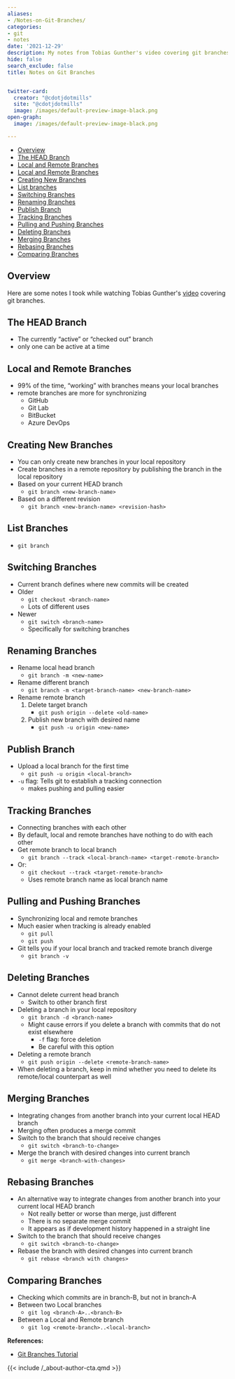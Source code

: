 ```yaml
---
aliases:
- /Notes-on-Git-Branches/
categories:
- git
- notes
date: '2021-12-29'
description: My notes from Tobias Gunther's video covering git branches.
hide: false
search_exclude: false
title: Notes on Git Branches


twitter-card:
  creator: "@cdotjdotmills"
  site: "@cdotjdotmills"
  image: /images/default-preview-image-black.png
open-graph:
  image: /images/default-preview-image-black.png

---
```



* [Overview](#overview)
* [The HEAD Branch](#the-head-branch)
* [Local and Remote Branches](#local-and-remote-branches)
* [Local and Remote Branches](#local-and-remote-branches)
* [Creating New Branches](#creating-new-branches)
* [List branches](#list-branches)
* [Switching Branches](#switching-branches)
* [Renaming Branches](#renaming-branches)
* [Publish Branch](#publish-branch)
* [Tracking Branches](#tracking-branches)
* [Pulling and Pushing Branches](#pulling-and-pushing-branches)
* [Deleting Branches](#deleting-branches)
* [Merging Branches](#merging-branches)
* [Rebasing Branches](#rebasing-branches)
* [Comparing Branches](#comparing-branches)



## Overview

Here are some notes I took while watching Tobias Gunther's [video](https://www.youtube.com/watch?v=e2IbNHi4uCI) covering git branches.



## The HEAD Branch

- The currently “active” or “checked out” branch
- only one can be active at a time

## Local and Remote Branches

- 99% of the time, “working” with branches means your local branches
- remote branches are more for synchronizing
    - GitHub
    - Git Lab
    - BitBucket
    - Azure DevOps

## Creating New Branches

- You can only create new branches in your local repository
- Create branches in a remote repository by publishing the branch in the local repository
- Based on your current HEAD branch
    - `git branch <new-branch-name>`
- Based on a different revision
    - `git branch <new-branch-name> <revision-hash>`

## List Branches

- `git branch`

## Switching Branches

- Current branch defines where new commits will be created
- Older
    - `git checkout <branch-name>`
    - Lots of different uses
- Newer
    - `git switch <branch-name>`
    - Specifically for switching branches

## Renaming Branches

- Rename local head branch
    - `git branch -m <new-name>`
- Rename different branch
    - `git branch -m <target-branch-name> <new-branch-name>`
- Rename remote branch
    1. Delete target branch
        - `git push origin --delete <old-name>`
    2. Publish new branch with desired name
        - `git push -u origin <new-name>`

## Publish Branch

- Upload a local branch for the first time
    - `git push -u origin <local-branch>`
- `-u` flag: Tells git to establish a tracking connection
    - makes pushing and pulling easier

## Tracking Branches

- Connecting branches with each other
- By default, local and remote branches have nothing to do with each other
- Get remote branch to local branch
    - `git branch --track <local-branch-name> <target-remote-branch>`
- Or:
    - `git checkout --track <target-remote-branch>`
    - Uses remote branch name as local branch name

## Pulling and Pushing Branches

- Synchronizing local and remote branches
- Much easier when tracking is already enabled
    - `git pull`
    - `git push`
- Git tells you if your local branch and tracked remote branch diverge
    - `git branch -v`

## Deleting Branches

- Cannot delete current head branch
    - Switch to other branch first
- Deleting a branch in your local repository
    - `git branch -d <branch-name>`
    - Might cause errors if you delete a branch with commits that do not exist elsewhere
        - `-f` flag: force deletion
        - Be careful with this option
- Deleting a remote branch
    - `git push origin --delete <remote-branch-name>`
- When deleting a branch, keep in mind whether you need to delete its remote/local counterpart as well

## Merging Branches

- Integrating changes from another branch into your current local HEAD branch
- Merging often produces a merge commit
- Switch to the branch that should receive changes
    - `git switch <branch-to-change>`
- Merge the branch with desired changes into current branch
    - `git merge <branch-with-changes>`

## Rebasing Branches

- An alternative way to integrate changes from another branch into your current local HEAD branch
    - Not really better or worse than merge, just different
    - There is no separate merge commit
    - It appears as if development history happened in a straight line
- Switch to the branch that should receive changes
    - `git switch <branch-to-change>`
- Rebase the branch with desired changes into current branch
    - `git rebase <branch with changes>`

## Comparing Branches

- Checking which commits are in branch-B, but not in branch-A
- Between two Local branches
    - `git log <branch-A>..<branch-B>`
- Between a Local and Remote branch
    - `git log <remote-branch>..<local-branch>`




**References:**

* [Git Branches Tutorial](https://www.youtube.com/watch?v=e2IbNHi4uCI)








{{< include /_about-author-cta.qmd >}}
